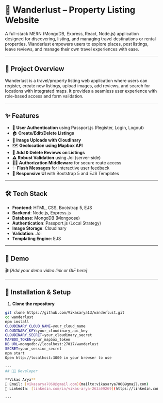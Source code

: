# 🏡 Wanderlust – Property Listing Website

A full-stack MERN (MongoDB, Express, React, Node.js) application designed for discovering, listing, and managing travel destinations or rental properties. Wanderlust empowers users to explore places, post listings, leave reviews, and manage their own travel experiences with ease.



---

## 📌 Project Overview

Wanderlust is a travel/property listing web application where users can register, create new listings, upload images, add reviews, and search for locations with integrated maps. It provides a seamless user experience with role-based access and form validation.

---

## ✨ Features

- 🔐 **User Authentication** using Passport.js (Register, Login, Logout)
- 🏠 **Create/Edit/Delete Listings**
- 📸 **Image Uploads with Cloudinary**
- 🗺️ **Geolocation using Mapbox API**
- 💬 **Add & Delete Reviews on Listings**
- ⚠️ **Robust Validation** using Joi (server-side)
- 🧑‍💻 **Authorization Middleware** for secure route access
- ✨ **Flash Messages** for interactive user feedback
- 📱 **Responsive UI** with Bootstrap 5 and EJS Templates

---
## 🛠️ Tech Stack

- **Frontend**: HTML, CSS, Bootstrap 5, EJS
- **Backend**: Node.js, Express.js
- **Database**: MongoDB (Mongoose)
- **Authentication**: Passport.js (Local Strategy)
- **Image Storage**: Cloudinary
- **Validation**: Joi
- **Templating Engine**: EJS

---
## 🎥 Demo

🎬 *[Add your demo video link or GIF here]*

---

## 📁 Installation & Setup

1. **Clone the repository**

```bash
git clone https://github.com/Vikasarya13/wanderlust.git
cd wanderlust
npm install
CLOUDINARY_CLOUD_NAME=your_cloud_name
CLOUDINARY_KEY=your_cloudinary_api_key
CLOUDINARY_SECRET=your_cloudinary_secret
MAPBOX_TOKEN=your_mapbox_token
DB_URL=mongodb://localhost:27017/wanderlust
SECRET=your_session_secret
npm start
Open http://localhost:3000 in your browser to use

---
## 👨‍💻 Developer

**Vikas Arya**  
📧 Email: [vikasarya7068@gmail.com](mailto:vikasarya7068@gmail.com)  
🔗 LinkedIn: [linkedin.com/in/vikas-arya-263a99269](https://linkedin.com/in/vikas-arya-263a99269)

---

